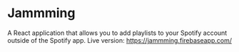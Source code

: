 # Jammming
A React application that allows you to add playlists to your Spotify account outside of the Spotify app.
Live version: https://jammming.firebaseapp.com/

